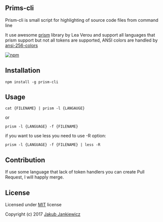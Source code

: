 ## Prims-cli

Prism-cli is small script for highlighting of source code files from command line

It use awesome [prism](https://github.com/PrismJS/prism) library by Lea Verou and support all languages that prism support but not all tokens are supported, ANSI colors are handled by [ansi-256-colors](https://github.com/jbnicolai/ansi-256-colors)

[![npm](https://img.shields.io/badge/npm-0.1.0-blue.svg)](https://www.npmjs.com/package/prism-cli)

## Installation

```
npm install -g prism-cli
```

## Usage

```
cat {FILENAME} | prism -l {LANGAUGE}
```

or

```
prism -l {LANGUAGE} -f {FILENAME}
```

if you want to use less you need to use -R option:

```
prism -l {LANGUAGE} -f {FILENAME} | less -R
```

## Contribution

If use some language that lack of token handlers you can create Pull Request, I will happly merge.


## License

Licensed under [MIT](http://opensource.org/licenses/MIT) license

Copyright (c) 2017 [Jakub Jankiewicz](http://jcubic.pl/jakub-jankiewicz)
